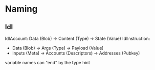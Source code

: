 # Naming

## Idl

IdlAccount: Data (Blob) -> Content (Type) -> State (Value) IdlInstruction:

- Data (Blob) -> Args (Type) -> Payload (Value)
- Inputs (Meta) -> Accounts (Descriptors) -> Addresses (Pubkey)

variable names can "end" by the type hint
